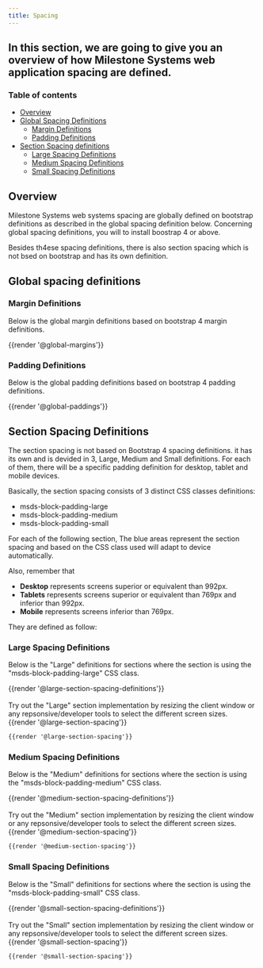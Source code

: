 ```yaml
---
title: Spacing
---
```


## In this section, we are going to give you an overview of how Milestone Systems web application spacing are defined.

### Table of contents
<div class="row">    
    <div class="col-md-6">
      <ul class="document__unordered-list">
        <li class="document__unordered-list-item"><a class="msds-link" href="#overview">Overview</a></li>
        <li class="document__unordered-list-item">     
          <a class="msds-link" href="#global-spacing-definitions">Global Spacing Definitions</a>     
          <ul class="document__unordered-list">                   
            <li class="document__unordered-list-item">
              <a class="msds-link" href="#margin-definitions">Margin Definitions</a>
            </li>  
            <li class="document__unordered-list-item">
              <a class="msds-link" href="#padding-definitions">Padding Definitions</a>
            </li>         
          </ul> 
        </li>
        <li class="document__unordered-list-item">
          <a class="msds-link" href="#section-spacing-definitions">Section Spacing definitions</a>    
          <ul class="document__unordered-list">                   
            <li class="document__unordered-list-item">
              <a class="msds-link" href="#large-spacing-definitions">Large Spacing Definitions</a>
            </li>  
            <li class="document__unordered-list-item">
              <a class="msds-link" href="#medium-spacing-definitions">Medium Spacing Definitions</a>
            </li>
            <li class="document__unordered-list-item">
              <a class="msds-link" href="#small-spacing-definitions">Small Spacing Definitions</a>
            </li>
          </ul>     
        </li>               
      </ul>     
    </div>
</div>

## Overview 
Milestone Systems web systems spacing are globally defined on bootstrap definitions as described in the global spacing definition below. Concerning  global spacing definitions, you will to install boostrap 4 or above.

Besides th4ese spacing definitions, there is also section spacing which is not bsed on bootstrap and has its own definition.

## Global spacing definitions 

### Margin Definitions
Below is the global margin definitions based on bootstrap 4 margin definitions.

<div class="element-preview">
  <div class="element-preview__inner">{{render '@global-margins'}}</div>
</div>


### Padding Definitions
Below is the global padding definitions based on bootstrap 4 padding definitions.


<div class="element-preview">
  <div class="element-preview__inner">{{render '@global-paddings'}}</div>
</div>


## Section Spacing Definitions
The section spacing is not based on Bootstrap 4 spacing definitions. it has its own and is devided in 3, Large, Medium and Small definitions. For each of them, there will be a specific padding definition for desktop, tablet and mobile devices.

Basically, the section spacing consists of 3 distinct CSS classes definitions:
<ul>
  <li>msds-block-padding-large</li>
  <li>msds-block-padding-medium</li>
  <li>msds-block-padding-small</li>
</ul>

For each of the following section, The blue areas represent the section spacing and based on the CSS class used will adapt to device automatically.

Also, remember that 
<ul>
<li><strong>Desktop</strong> represents screens superior or equivalent than 992px.</li>
<li><strong>Tablets</strong> represents screens superior or equivalent than 769px and inferior than 992px.</li>
<li><strong>Mobile</strong> represents screens inferior than 769px.</li>
</ul>

 They are defined as follow:


### Large Spacing Definitions
Below is the "Large" definitions for sections where the section is using the "msds-block-padding-large" CSS class. 

<div class="element-preview">
  <div class="element-preview__inner">{{render '@large-section-spacing-definitions'}}</div>
</div>

</br>
Try out the "Large" section implementation by resizing the client window or any repsonsive/developer tools to select the different screen sizes.

<div class="element-preview">
  <div class="element-preview__inner">{{render '@large-section-spacing'}}</div>
</div>

```html
{{render '@large-section-spacing'}}
```

### Medium Spacing Definitions
Below is the "Medium" definitions for sections where the section is using the "msds-block-padding-medium" CSS class.

<div class="element-preview">
  <div class="element-preview__inner">{{render '@medium-section-spacing-definitions'}}</div>
</div>

</br>
Try out the "Medium" section implementation by resizing the client window or any repsonsive/developer tools to select the different screen sizes.

<div class="element-preview">
  <div class="element-preview__inner">{{render '@medium-section-spacing'}}</div>
</div>

```html
{{render '@medium-section-spacing'}}
```

### Small Spacing Definitions
Below is the "Small" definitions for sections where the section is using the "msds-block-padding-small" CSS class.

<div class="element-preview">
  <div class="element-preview__inner">{{render '@small-section-spacing-definitions'}}</div>
</div>

</br>
Try out the "Small" section implementation by resizing the client window or any repsonsive/developer tools to select the different screen sizes.

<div class="element-preview">
  <div class="element-preview__inner">{{render '@small-section-spacing'}}</div>
</div>

```html
{{render '@small-section-spacing'}}
```
